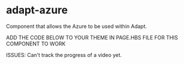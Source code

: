 adapt-azure
================

Component that allows the Azure to be used within Adapt. 

ADD THE CODE BELOW TO YOUR THEME IN PAGE.HBS FILE FOR THIS COMPONENT TO WORK

<script id="azurejs" src="https://amp.azure.net/libs/amp/1.8.3/azuremediaplayer.min.js"></script>

<link rel="stylesheet" id="azurecss" href="https://amp.azure.net/libs/amp/1.8.3/skins/amp-default/azuremediaplayer.min.css">

ISSUES: Can't track the progress of a video yet.
